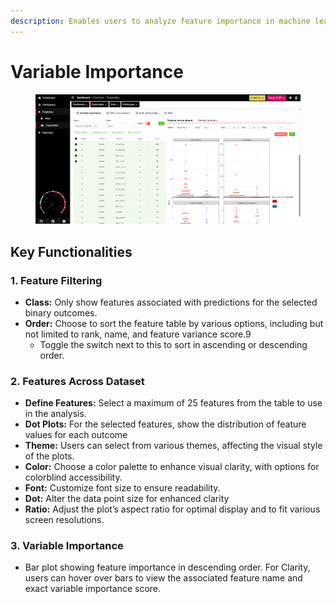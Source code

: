 ```yaml
---
description: Enables users to analyze feature importance in machine learning models.
---
```


# Variable Importance

<figure><img src="../../../.gitbook/assets/Variable Importance.png" alt=""><figcaption></figcaption></figure>

## Key Functionalities

### 1. Feature Filtering

* **Class:** Only show features associated with predictions for the selected binary outcomes.
* **Order:** Choose to sort the feature table by various options, including but not limited to rank, name, and feature variance score.9
  * Toggle the switch next to this to sort in ascending or descending order.

### 2. Features Across Dataset

* **Define Features:** Select a maximum of 25 features from the table to use in the analysis.
* **Dot Plots:** For the selected features, show the distribution of feature values for each outcome
* **Theme:** Users can select from various themes, affecting the visual style of the plots.
* **Color:** Choose a color palette to enhance visual clarity, with options for colorblind accessibility.
* **Font:** Customize font size to ensure readability.
* **Dot:** Alter the data point size for enhanced clarity
* **Ratio:** Adjust the plot’s aspect ratio for optimal display and to fit various screen resolutions.

### 3. Variable Importance

* Bar plot showing feature importance in descending order. For Clarity, users can hover over bars to view the associated feature name and exact variable importance score.















